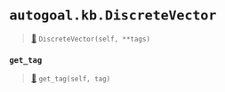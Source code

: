 # `autogoal.kb.DiscreteVector`

> [📝](/usr/lib/python3/dist-packages/autogoal/kb/_data.py#L433)
> `DiscreteVector(self, **tags)`

### `get_tag`

> [📝](/usr/lib/python3/dist-packages/autogoal/kb/_data.py#L283)
> `get_tag(self, tag)`

